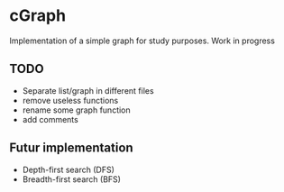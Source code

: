 # cGraph

Implementation of a simple graph for study purposes.
Work in progress

## TODO
 
  - Separate list/graph in different files
  - remove useless functions
  - rename some graph function
  - add comments
  
## Futur implementation

- Depth-first search (DFS)
- Breadth-first search (BFS)
